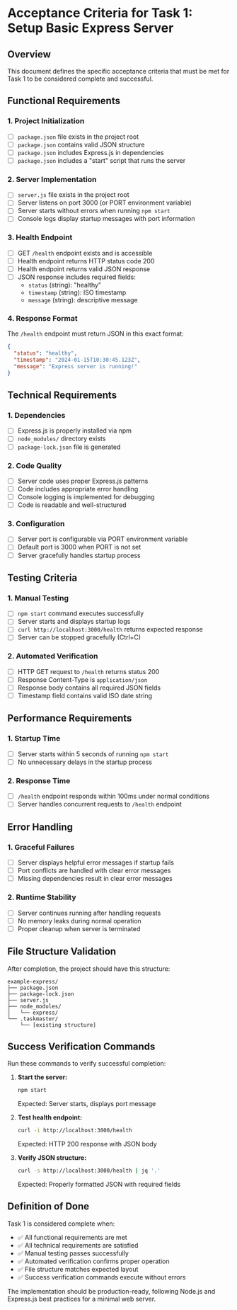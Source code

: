 # Acceptance Criteria for Task 1: Setup Basic Express Server

## Overview

This document defines the specific acceptance criteria that must be met for Task 1 to be considered complete and successful.

## Functional Requirements

### 1. Project Initialization
- [ ] `package.json` file exists in the project root
- [ ] `package.json` contains valid JSON structure
- [ ] `package.json` includes Express.js in dependencies
- [ ] `package.json` includes a "start" script that runs the server

### 2. Server Implementation
- [ ] `server.js` file exists in the project root
- [ ] Server listens on port 3000 (or PORT environment variable)
- [ ] Server starts without errors when running `npm start`
- [ ] Console logs display startup messages with port information

### 3. Health Endpoint
- [ ] GET `/health` endpoint exists and is accessible
- [ ] Health endpoint returns HTTP status code 200
- [ ] Health endpoint returns valid JSON response
- [ ] JSON response includes required fields:
  - `status` (string): "healthy"
  - `timestamp` (string): ISO timestamp
  - `message` (string): descriptive message

### 4. Response Format
The `/health` endpoint must return JSON in this exact format:
```json
{
  "status": "healthy",
  "timestamp": "2024-01-15T10:30:45.123Z",
  "message": "Express server is running!"
}
```

## Technical Requirements

### 1. Dependencies
- [ ] Express.js is properly installed via npm
- [ ] `node_modules/` directory exists
- [ ] `package-lock.json` file is generated

### 2. Code Quality
- [ ] Server code uses proper Express.js patterns
- [ ] Code includes appropriate error handling
- [ ] Console logging is implemented for debugging
- [ ] Code is readable and well-structured

### 3. Configuration
- [ ] Server port is configurable via PORT environment variable
- [ ] Default port is 3000 when PORT is not set
- [ ] Server gracefully handles startup process

## Testing Criteria

### 1. Manual Testing
- [ ] `npm start` command executes successfully
- [ ] Server starts and displays startup logs
- [ ] `curl http://localhost:3000/health` returns expected response
- [ ] Server can be stopped gracefully (Ctrl+C)

### 2. Automated Verification
- [ ] HTTP GET request to `/health` returns status 200
- [ ] Response Content-Type is `application/json`
- [ ] Response body contains all required JSON fields
- [ ] Timestamp field contains valid ISO date string

## Performance Requirements

### 1. Startup Time
- [ ] Server starts within 5 seconds of running `npm start`
- [ ] No unnecessary delays in the startup process

### 2. Response Time
- [ ] `/health` endpoint responds within 100ms under normal conditions
- [ ] Server handles concurrent requests to `/health` endpoint

## Error Handling

### 1. Graceful Failures
- [ ] Server displays helpful error messages if startup fails
- [ ] Port conflicts are handled with clear error messages
- [ ] Missing dependencies result in clear error messages

### 2. Runtime Stability
- [ ] Server continues running after handling requests
- [ ] No memory leaks during normal operation
- [ ] Proper cleanup when server is terminated

## File Structure Validation

After completion, the project should have this structure:
```
example-express/
├── package.json
├── package-lock.json
├── server.js
├── node_modules/
│   └── express/
└── .taskmaster/
    └── [existing structure]
```

## Success Verification Commands

Run these commands to verify successful completion:

1. **Start the server:**
   ```bash
   npm start
   ```
   Expected: Server starts, displays port message

2. **Test health endpoint:**
   ```bash
   curl -i http://localhost:3000/health
   ```
   Expected: HTTP 200 response with JSON body

3. **Verify JSON structure:**
   ```bash
   curl -s http://localhost:3000/health | jq '.'
   ```
   Expected: Properly formatted JSON with required fields

## Definition of Done

Task 1 is considered complete when:
- ✅ All functional requirements are met
- ✅ All technical requirements are satisfied
- ✅ Manual testing passes successfully
- ✅ Automated verification confirms proper operation
- ✅ File structure matches expected layout
- ✅ Success verification commands execute without errors

The implementation should be production-ready, following Node.js and Express.js best practices for a minimal web server.